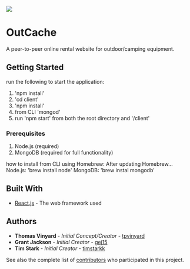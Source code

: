 ![](https://github.com/timstarkk/bamazon/gifs/outcacheDemo.gif)

# OutCache

A peer-to-peer online rental website for outdoor/camping equipment.

## Getting Started

run the following to start the application:

1. 'npm install'
2. 'cd client'
3. 'npm install'
4. from CLI 'mongod'
5. run 'npm start' from both the root directory and '/client'

### Prerequisites

1. Node.js (required)
2. MongoDB (required for full functionality)

how to install from CLI using Homebrew:
After updating Homebrew...
Node.js: 'brew install node'
MongoDB: 'brew instal mongodb'

## Built With

* [React.js](https://reactjs.org/) - The web framework used

## Authors

* **Thomas Vinyard** - *Initial Concept/Creator* - [tpvinyard](https://github.com/TPVinyard)
* **Grant Jackson** - *Initial Creator* - [gej15](https://github.com/gej15)
* **Tim Stark** - *Initial Creator* - [timstarkk](https://github.com/timstarkk)

See also the complete list of [contributors](https://github.com/timstarkk/contributors) who participated in this project.
